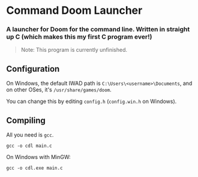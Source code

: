 # Command Doom Launcher
### A launcher for Doom for the command line. Written in straight up C (which makes this my first C program ever!)

> Note: This program is currently unfinished.

## Configuration
On Windows, the default IWAD path is `C:\Users\<username>\Documents`, and on other OSes, it's `/usr/share/games/doom`.

You can change this by editing `config.h` (`config.win.h` on Windows).

## Compiling

All you need is `gcc`.
```
gcc -o cdl main.c
```
On Windows with MinGW:
```
gcc -o cdl.exe main.c
```
